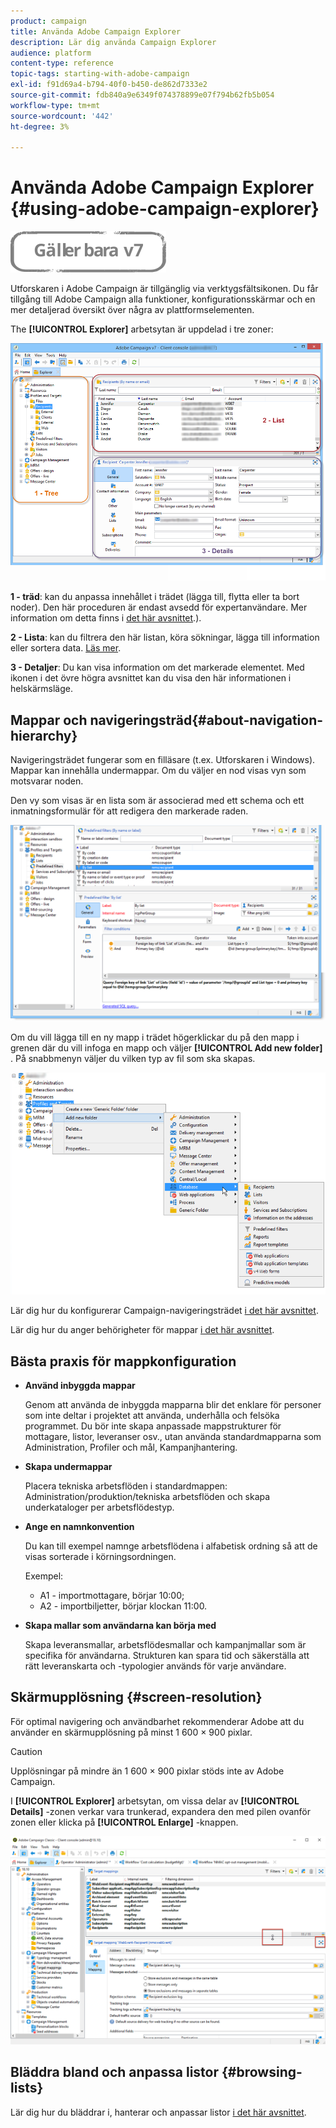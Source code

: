 ```yaml
---
product: campaign
title: Använda Adobe Campaign Explorer
description: Lär dig använda Campaign Explorer
audience: platform
content-type: reference
topic-tags: starting-with-adobe-campaign
exl-id: f91d69a4-b794-40f0-b450-de862d7333e2
source-git-commit: fdb840a9e6349f074378899e07f794b62fb5b054
workflow-type: tm+mt
source-wordcount: '442'
ht-degree: 3%

---
```


# Använda Adobe Campaign Explorer {#using-adobe-campaign-explorer}

![](../../assets/v7-only.svg)

Utforskaren i Adobe Campaign är tillgänglig via verktygsfältsikonen. Du får tillgång till Adobe Campaign alla funktioner, konfigurationsskärmar och en mer detaljerad översikt över några av plattformselementen.

The **[!UICONTROL Explorer]** arbetsytan är uppdelad i tre zoner:

![](assets/s_ncs_user_navigation.png)

**1 - träd**: kan du anpassa innehållet i trädet (lägga till, flytta eller ta bort noder). Den här proceduren är endast avsedd för expertanvändare. Mer information om detta finns i [det här avsnittet](#about-navigation-hierarchy).).

**2 - Lista**: kan du filtrera den här listan, köra sökningar, lägga till information eller sortera data. [Läs mer](adobe-campaign-ui-lists.md).

**3 - Detaljer**: Du kan visa information om det markerade elementet. Med ikonen i det övre högra avsnittet kan du visa den här informationen i helskärmsläge.

## Mappar och navigeringsträd{#about-navigation-hierarchy}

Navigeringsträdet fungerar som en filläsare (t.ex. Utforskaren i Windows). Mappar kan innehålla undermappar. Om du väljer en nod visas vyn som motsvarar noden.

Den vy som visas är en lista som är associerad med ett schema och ett inmatningsformulär för att redigera den markerade raden.

![](assets/d_ncs_integration_navigation.png)

Om du vill lägga till en ny mapp i trädet högerklickar du på den mapp i grenen där du vill infoga en mapp och väljer **[!UICONTROL Add new folder]** . På snabbmenyn väljer du vilken typ av fil som ska skapas.

![](assets/d_ncs_integration_navigation_create.png)

Lär dig hur du konfigurerar Campaign-navigeringsträdet [i det här avsnittet](../../configuration/using/configuration.md).

Lär dig hur du anger behörigheter för mappar [i det här avsnittet](access-management-folders.md).

## Bästa praxis för mappkonfiguration

* **Använd inbyggda mappar**

   Genom att använda de inbyggda mapparna blir det enklare för personer som inte deltar i projektet att använda, underhålla och felsöka programmet. Du bör inte skapa anpassade mappstrukturer för mottagare, listor, leveranser osv., utan använda standardmapparna som Administration, Profiler och mål, Kampanjhantering.

* **Skapa undermappar**

   Placera tekniska arbetsflöden i standardmappen: Administration/produktion/tekniska arbetsflöden och skapa underkataloger per arbetsflödestyp.

* **Ange en namnkonvention**

   Du kan till exempel namnge arbetsflödena i alfabetisk ordning så att de visas sorterade i körningsordningen.

   Exempel:

   * A1 - importmottagare, börjar 10:00;
   * A2 - importbiljetter, börjar klockan 11:00.

* **Skapa mallar som användarna kan börja med**

   Skapa leveransmallar, arbetsflödesmallar och kampanjmallar som är specifika för användarna. Strukturen kan spara tid och säkerställa att rätt leveranskarta och -typologier används för varje användare.

## Skärmupplösning {#screen-resolution}

För optimal navigering och användbarhet rekommenderar Adobe att du använder en skärmupplösning på minst 1 600 × 900 pixlar.

>[!CAUTION]
>
>Upplösningar på mindre än 1 600 × 900 pixlar stöds inte av Adobe Campaign.

I **[!UICONTROL Explorer]** arbetsytan, om vissa delar av **[!UICONTROL Details]** -zonen verkar vara trunkerad, expandera den med pilen ovanför zonen eller klicka på **[!UICONTROL Enlarge]** -knappen.

![](assets/s_ncs_user_resolution.png)

## Bläddra bland och anpassa listor {#browsing-lists}

Lär dig hur du bläddrar i, hanterar och anpassar listor [i det här avsnittet](adobe-campaign-ui-lists.md).
